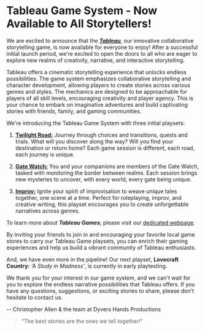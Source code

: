 # Tableau Game System - Now Available to All Storytellers!

We are excited to announce that the [***Tableau***](/Tableau), our innovative collaborative storytelling game, is now available for everyone to enjoy! After a successful initial launch period, we're excited to open the doors to all who are eager to explore new realms of creativity, narrative, and interactive storytelling.

Tableau offers a cinematic storytelling experience that unlocks endless possibilities. The game system emphasizes collaborative storytelling and character development, allowing players to create stories across various genres and styles. The mechanics are designed to be approachable for players of all skill levels, encouraging creativity and player agency. This is your chance to embark on imaginative adventures and build captivating stories with friends, family, and gaming communities.

We're introducing the Tableau Game System with three initial playsets:

1. [**Twilight Road:**](/TwilightRoad) Journey through choices and transitions, quests and trials. What will you discover along the way? Will you find your destination or return home? Each game session is different, each road, each journey is unique.

2. [**Gate Watch:**](/GateWatch) You and your companions are members of the Gate Watch, tasked with monitoring the border between realms. Each session brings new mysteries to uncover, with every world, every gate being unique.

3. [**Improv:**](/Improv) Ignite your spirit of improvisation to weave unique tales together, one scene at a time. Perfect for roleplaying, improv, and creative writing, this playset encourages you to create unforgettable narratives across genres.

To learn more about ***Tableau Games***, please visit our [dedicated webpage](/Tableau).

By inviting your friends to join in and encouraging your favorite local game stores to carry our Tableau Game playsets, you can enrich their gaming experiences and help us build a vibrant community of Tableau enthusiasts.

And, we have even more in the pipeline! Our next playset, **Lovecraft Country:** *‘A Study in Madness’*, is currently in early playtesting.

We thank you for your interest in our game system, and we can't wait for you to explore the endless narrative possibilities that Tableau offers. If you have any questions, suggestions, or exciting stories to share, please don't hesitate to contact us.

-- Christopher Allen & the team at Dyvers Hands Productions
> “The best stories are the ones we tell together!”
